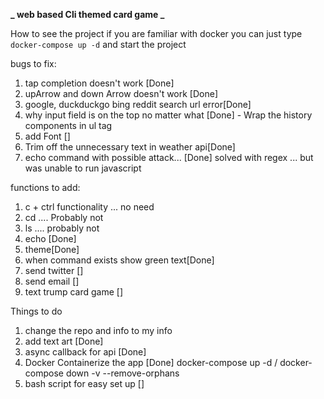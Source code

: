 **_ web based Cli themed card game _**


How to see the project
if you are familiar with docker you can just type
```docker-compose up -d``` and start the project 


bugs to fix:

1. tap completion doesn't work [Done]
1. upArrow and down Arrow doesn't work [Done]
1. google, duckduckgo bing reddit search url error[Done]
1. why input field is on the top no matter what [Done] - Wrap the history components in ul tag
1. add Font []
1. Trim off the unnecessary text in weather api[Done]
1. echo command with possible attack... [Done] solved with regex ... but was unable to run javascript 

functions to add:

1. c + ctrl functionality ... no need
1. cd .... Probably not
1. ls .... probably not
1. echo [Done]
1. theme[Done]
1. when command exists show green text[Done]
1. send twitter []
1. send email []
1. text trump card game []

Things to do

1. change the repo and info to my info
1. add text art [Done]
1. async callback for api [Done]
1. Docker Containerize the app [Done] docker-compose up -d / docker-compose down -v --remove-orphans
1. bash script for easy set up []
